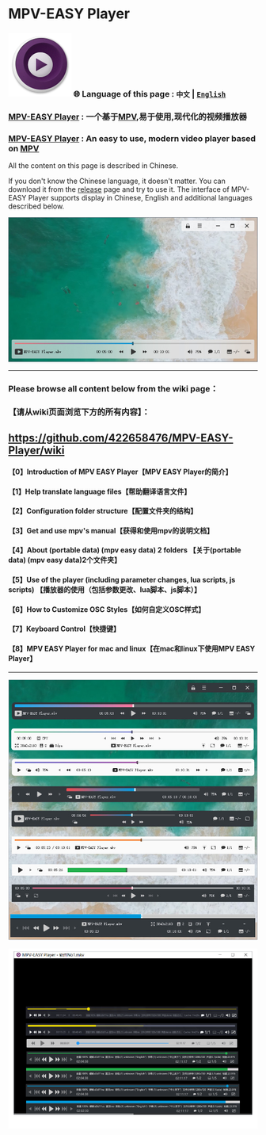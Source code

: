 # MPV-EASY Player

### ![](./img/mpv-logo-128.png)  🌐 Language of this page  : `中文` | [`English`](https://github-com.translate.goog/422658476/MPV-EASY-Player?_x_tr_sl=zh-CN&_x_tr_tl=en&_x_tr_hl=zh-CN&_x_tr_pto=wapp)

### [MPV-EASY Player](https://www.rjno1.com/mpv-easy-player/) : 一个基于[MPV](https://github.com/mpv-player/mpv/),易于使用,现代化的视频播放器

### [MPV-EASY Player](https://www.rjno1.com/mpv-easy-player/)  : An easy to use, modern video player based on [MPV](https://github.com/mpv-player/mpv/)

All the content on this page is described in Chinese. 

If you don't know the Chinese language, it doesn't matter. You can download it from the [release](https://github.com/422658476/MPV-EASY-Player/releases) page and try to use it. The interface of MPV-EASY Player supports display in Chinese, English and additional languages described below.

![](./img/mpv-easy-player-gui-mode-github.jpg)

---
### Please browse all content below from the wiki page：
### 【请从wiki页面浏览下方的所有内容】：

## https://github.com/422658476/MPV-EASY-Player/wiki

#### 【0】Introduction of MPV EASY Player【MPV EASY Player的简介】

#### 【1】Help translate language files【帮助翻译语言文件】

#### 【2】Configuration folder structure【配置文件夹的结构】

#### 【3】Get and use mpv's manual【获得和使用mpv的说明文档】

#### 【4】About (portable data) (mpv easy data) 2 folders 【关于(portable data) (mpv easy data)2个文件夹】

#### 【5】Use of the player (including parameter changes, lua scripts, js scripts) 【播放器的使用（包括参数更改、lua脚本、js脚本）】

#### 【6】How to Customize OSC Styles【如何自定义OSC样式】

#### 【7】Keyboard Control【快捷键】

#### 【8】MPV EASY Player for mac and linux【在mac和linux下使用MPV EASY Player】

---

![](https://github.com/422658476/MPV-EASY-Player/raw/master/img/mpv-easy-player-6-github.jpg)

![](https://github.com/422658476/MPV-EASY-Player/blob/master/img/mpv-easy-player-4-1.png)

